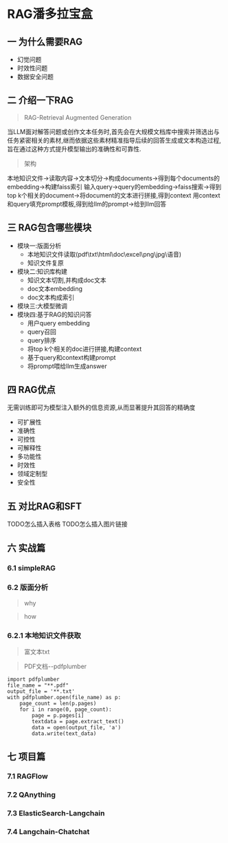 # RAG潘多拉宝盒

## 一 为什么需要RAG
- 幻觉问题
- 时效性问题
- 数据安全问题

## 二 介绍一下RAG
> RAG-Retrieval Augmented Generation

当LLM面对解答问题或创作文本任务时,首先会在大规模文档库中搜索并筛选出与任务紧密相关的素材,继而依据这些素材精准指导后续的回答生成或文本构造过程,旨在通过这种方式提升模型输出的准确性和可靠性.

> 架构

本地知识文件->读取内容->文本切分->构成documents->得到每个documents的embedding->构建faiss索引
输入query->query的embedding->faiss搜索->得到top k个相关的document->将document的文本进行拼接,得到context
用context和query填充prompt模板,得到给llm的prompt->给到llm回答

## 三 RAG包含哪些模块
- 模块一:版面分析
  - 本地知识文件读取(pdf\txt\html\doc\excel\png\jpg\语音)
  - 知识文件复原
- 模块二:知识库构建
  - 知识文本切割,并构成doc文本
  - doc文本embedding
  - doc文本构成索引
- 模块三:大模型微调
- 模块四:基于RAG的知识问答
  - 用户query embedding
  - query召回
  - query排序
  - 将top k个相关的doc进行拼接,构建context
  - 基于query和context构建prompt
  - 将prompt喂给llm生成answer

## 四 RAG优点
无需训练即可为模型注入额外的信息资源,从而显著提升其回答的精确度
- 可扩展性
- 准确性
- 可控性
- 可解释性
- 多功能性
- 时效性
- 领域定制型
- 安全性

## 五 对比RAG和SFT
TODO怎么插入表格
TODO怎么插入图片链接

## 六 实战篇
### 6.1 simpleRAG

### 6.2 版面分析
> why

> how
### 6.2.1 本地知识文件获取
> 富文本txt


> PDF文档--pdfplumber

```
import pdfplumber
file_name = "**.pdf"
output_file = '**.txt'
with pdfplumber.open(file_name) as p:
    page_count = len(p.pages)
    for i in range(0, page_count):
        page = p.pages[i]
        textdata = page.extract_text()
        data = open(output_file, 'a')
        data.write(text_data)
```

## 七 项目篇
### 7.1 RAGFlow

### 7.2 QAnything

### 7.3 ElasticSearch-Langchain

### 7.4 Langchain-Chatchat
